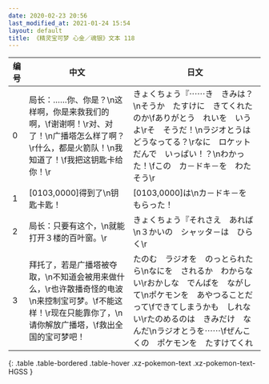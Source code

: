 ```yaml
---
date: 2020-02-23 20:56
last_modified_at: 2021-01-24 15:54
layout: default
title: 《精灵宝可梦 心金／魂银》文本 118
---
```

| 编号 | 中文 | 日文 |
| ---- | ---- | ---- |
| 0 | 局长：……你、你是？\n这样啊，你是来救我们的啊，\f谢谢啊！\r对、对了！\n广播塔怎么样了啊？\r什么，都是火箭队！\n我知道了！\f我把这钥匙卡给你！\r | きょくちょう『⋯⋯き　きみは？\nそうか　たすけに　きてくれたのか\fありがとう　れいを　いうよ\rそ　そうだ！\nラジオとうは　どうなってる？\rなに　ロケットだんで　いっぱい！？\nわかった！\fこの　カ－ドキ－を　わたそう\r |
| 1 | [0103,0000]得到了\n钥匙卡匙！ | [0103,0000]は\nカ－ドキ－を　もらった！ |
| 2 | 局长：只要有这个，\n就能打开３楼的百叶窗。\r | きょくちょう『それさえ　あれば\n３かいの　シャッタ－は　ひらく\r |
| 3 | 拜托了，若是广播塔被夺取，\n不知道会被用来做什么，\r也许散播奇怪的电波\n来控制宝可梦。\f不能这样！\r现在只能靠你了，\n请你解放广播塔，\f救出全国的宝可梦吧！ | たのむ　ラジオを　のっとられたら\nなにを　されるか　わからない\rおかしな　でんぱを　ながして\nポケモンを　あやつることだって\fできてしまうかも　しれない\rたのめるのは　きみだけ　なんだ\nラジオとうを⋯⋯\fぜんこくの　ポケモンを　たすけてくれ |
{: .table .table-bordered .table-hover .xz-pokemon-text .xz-pokemon-text-HGSS }